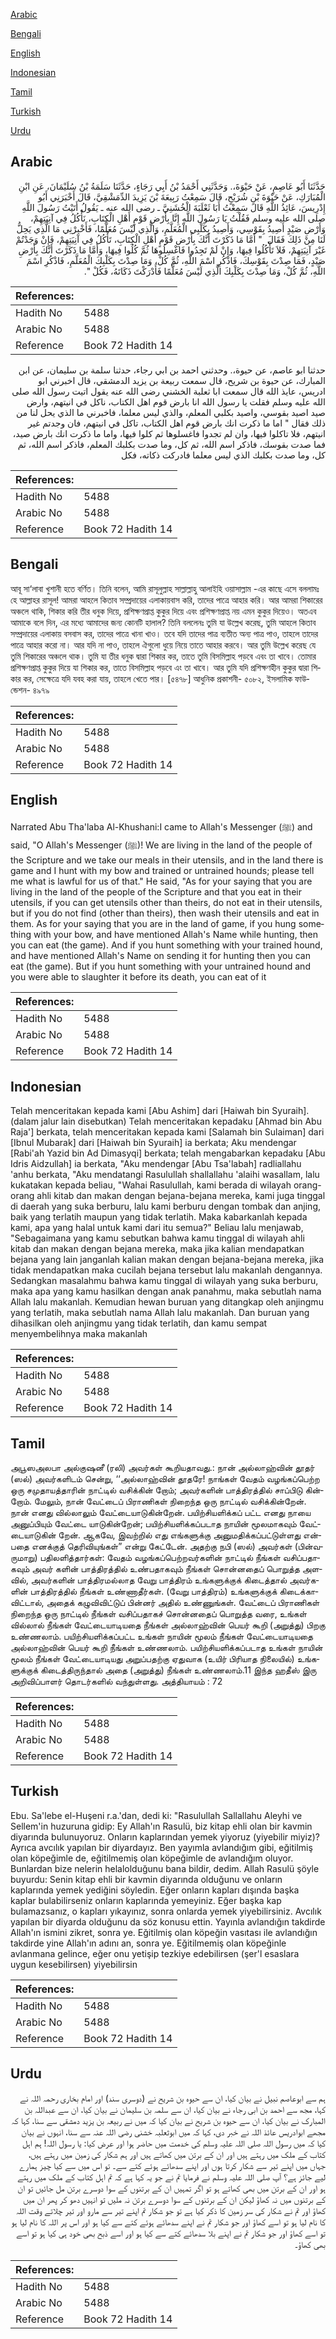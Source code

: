 [Arabic](#arabic)

[Bengali](#bengali)

[English](#english)

[Indonesian](#indonesian)

[Tamil](#tamil)

[Turkish](#turkish)

[Urdu](#urdu)

## Arabic


<div dir="rtl" lang="ar" style={{fontSize:'larger',backgroundColor:'#f8f9fa',padding:20}}>
حَدَّثَنَا أَبُو عَاصِمٍ، عَنْ حَيْوَةَ،‏.‏ وَحَدَّثَنِي أَحْمَدُ بْنُ أَبِي رَجَاءٍ، حَدَّثَنَا سَلَمَةُ بْنُ سُلَيْمَانَ، عَنِ ابْنِ الْمُبَارَكِ، عَنْ حَيْوَةَ بْنِ شُرَيْحٍ، قَالَ سَمِعْتُ رَبِيعَةَ بْنَ يَزِيدَ الدِّمَشْقِيَّ، قَالَ أَخْبَرَنِي أَبُو إِدْرِيسَ، عَائِذُ اللَّهِ قَالَ سَمِعْتُ أَبَا ثَعْلَبَةَ الْخُشَنِيَّ ـ رضى الله عنه ـ يَقُولُ أَتَيْتُ رَسُولَ اللَّهِ صلى الله عليه وسلم فَقُلْتُ يَا رَسُولَ اللَّهِ إِنَّا بِأَرْضِ قَوْمٍ أَهْلِ الْكِتَابِ، نَأْكُلُ فِي آنِيَتِهِمْ، وَأَرْضِ صَيْدٍ أَصِيدُ بِقَوْسِي، وَأَصِيدُ بِكَلْبِي الْمُعَلَّمِ، وَالَّذِي لَيْسَ مُعَلَّمًا، فَأَخْبِرْنِي مَا الَّذِي يَحِلُّ لَنَا مِنْ ذَلِكَ فَقَالَ ‏ "‏ أَمَّا مَا ذَكَرْتَ أَنَّكَ بِأَرْضِ قَوْمٍ أَهْلِ الْكِتَابِ، تَأْكُلُ فِي آنِيَتِهِمْ، فَإِنْ وَجَدْتُمْ غَيْرَ آنِيَتِهِمْ، فَلاَ تَأْكُلُوا فِيهَا، وَإِنْ لَمْ تَجِدُوا فَاغْسِلُوهَا ثُمَّ كُلُوا فِيهَا، وَأَمَّا مَا ذَكَرْتَ أَنَّكَ بِأَرْضِ صَيْدٍ، فَمَا صِدْتَ بِقَوْسِكَ، فَاذْكُرِ اسْمَ اللَّهِ، ثُمَّ كُلْ، وَمَا صِدْتَ بِكَلْبِكَ الْمُعَلَّمِ، فَاذْكُرِ اسْمَ اللَّهِ، ثُمَّ كُلْ، وَمَا صِدْتَ بِكَلْبِكَ الَّذِي لَيْسَ مُعَلَّمًا فَأَدْرَكْتَ ذَكَاتَهُ، فَكُلْ ‏"‏‏.‏
</div>
<div style={{backgroundColor:'#f8f9fa',padding:20, marginBottom: 10}}><table> <thead> <tr> <th>References:</th> <th></th> </tr> </thead> <tbody><tr><td>Hadith No</td><td>5488</td></tr><tr><td>Arabic No</td><td>5488</td></tr><tr><td>Reference</td><td>Book 72 Hadith 14</td></tr></tbody></table></div>


<div dir="rtl" lang="ar" style={{fontSize:'larger',backgroundColor:'#f8f9fa',padding:20}}>
حدثنا ابو عاصم، عن حيوة،. وحدثني احمد بن ابي رجاء، حدثنا سلمة بن سليمان، عن ابن المبارك، عن حيوة بن شريح، قال سمعت ربيعة بن يزيد الدمشقي، قال اخبرني ابو ادريس، عايذ الله قال سمعت ابا ثعلبة الخشني رضى الله عنه يقول اتيت رسول الله صلى الله عليه وسلم فقلت يا رسول الله انا بارض قوم اهل الكتاب، ناكل في انيتهم، وارض صيد اصيد بقوسي، واصيد بكلبي المعلم، والذي ليس معلما، فاخبرني ما الذي يحل لنا من ذلك فقال " اما ما ذكرت انك بارض قوم اهل الكتاب، تاكل في انيتهم، فان وجدتم غير انيتهم، فلا تاكلوا فيها، وان لم تجدوا فاغسلوها ثم كلوا فيها، واما ما ذكرت انك بارض صيد، فما صدت بقوسك، فاذكر اسم الله، ثم كل، وما صدت بكلبك المعلم، فاذكر اسم الله، ثم كل، وما صدت بكلبك الذي ليس معلما فادركت ذكاته، فكل
</div>
<div style={{backgroundColor:'#f8f9fa',padding:20, marginBottom: 10}}><table> <thead> <tr> <th>References:</th> <th></th> </tr> </thead> <tbody><tr><td>Hadith No</td><td>5488</td></tr><tr><td>Arabic No</td><td>5488</td></tr><tr><td>Reference</td><td>Book 72 Hadith 14</td></tr></tbody></table></div>

## Bengali


<div dir="ltr" lang="bn" style={{fontSize:'larger',backgroundColor:'#f8f9fa',padding:20}}>
আবূ সা‘লাবা খুশানী হতে বর্ণিত। তিনি বলেন, আমি রাসূলুল্লাহ সাল্লাল্লাহু আলাইহি ওয়াসাল্লাম -এর কাছে এসে বললামঃ হে আল্লাহর রাসূল! আমরা আহলে কিতাব সম্প্রদায়ের এলাকায়বাস করি, তাদের পাত্রে আহার করি। আর আমরা শিকারের অঞ্চলে থাকি, শিকার করি তীর ধনুক দিয়ে, প্রশিক্ষণপ্রাপ্ত কুকুর দিয়ে এবং প্রশিক্ষণপ্রাপ্ত নয় এমন কুকুর দিয়েও। অতএব আমাকে বলে দিন, এর মধ্যে আমাদের জন্য কোনটি হালাল? তিনি বললেনঃ তুমি যা উল্লেখ করেছ, তুমি আহলে কিতাব সম্প্রদায়ের এলাকায় বসবাস কর, তাদের পাত্রে খানা খাও। তবে যদি তাদের পাত্র ব্যতীত অন্য পাত্র পাও, তাহলে তাদের পাত্রে আহার করো না। আর যদি না পাও, তাহলে ঐগুলো ধুয়ে নিয়ে তাতে আহার করবে। আর তুমি উল্লেখ করেছ যে তুমি শিকারের অঞ্চলে থাক। তুমি যা তীর ধনুক দ্বারা শিকার কর, তাতে তুমি বিসমিল্লাহ পড়বে এবং তা খাবে। তোমার প্রশিক্ষণপ্রাপ্ত কুকুর দিয়ে যা শিকার কর, তাতে বিসমিল্লাহ পড়বে এং তা খাবে। আর তুমি যদি প্রশিক্ষণহীন কুকুর দ্বারা শিকার কর, সেক্ষেত্রে যদি যবহ করা যায়, তাহলে খেতে পার। [৫৪৭৮] আধুনিক প্রকাশনী- ৫০৮২, ইসলামিক ফাউন্ডেশন- ৪৯৭৯
</div>
<div style={{backgroundColor:'#f8f9fa',padding:20, marginBottom: 10}}><table> <thead> <tr> <th>References:</th> <th></th> </tr> </thead> <tbody><tr><td>Hadith No</td><td>5488</td></tr><tr><td>Arabic No</td><td>5488</td></tr><tr><td>Reference</td><td>Book 72 Hadith 14</td></tr></tbody></table></div>

## English


<div dir="ltr" lang="en" style={{fontSize:'larger',backgroundColor:'#f8f9fa',padding:20}}>
Narrated Abu Tha'laba Al-Khushani:I came to Allah's Messenger (ﷺ) and said, "O Allah's Messenger (ﷺ)! We are living in the land of the people of the Scripture and we take our meals in their utensils, and in the land there is game and I hunt with my bow and trained or untrained hounds; please tell me what is lawful for us of that." He said, "As for your saying that you are living in the land of the people of the Scripture and that you eat in their utensils, if you can get utensils other than theirs, do not eat in their utensils, but if you do not find (other than theirs), then wash their utensils and eat in them. As for your saying that you are in the land of game, if you hung something with your bow, and have mentioned Allah's Name while hunting, then you can eat (the game). And if you hunt something with your trained hound, and have mentioned Allah's Name on sending it for hunting then you can eat (the game). But if you hunt something with your untrained hound and you were able to slaughter it before its death, you can eat of it
</div>
<div style={{backgroundColor:'#f8f9fa',padding:20, marginBottom: 10}}><table> <thead> <tr> <th>References:</th> <th></th> </tr> </thead> <tbody><tr><td>Hadith No</td><td>5488</td></tr><tr><td>Arabic No</td><td>5488</td></tr><tr><td>Reference</td><td>Book 72 Hadith 14</td></tr></tbody></table></div>

## Indonesian


<div dir="ltr" lang="id" style={{fontSize:'larger',backgroundColor:'#f8f9fa',padding:20}}>
Telah menceritakan kepada kami [Abu Ashim] dari [Haiwah bin Syuraih]. (dalam jalur lain disebutkan) Telah menceritakan kepadaku [Ahmad bin Abu Raja'] berkata, telah menceritakan kepada kami [Salamah bin Sulaiman] dari [Ibnul Mubarak] dari [Haiwah bin Syuraih] ia berkata; Aku mendengar [Rabi'ah Yazid bin Ad Dimasyqi] berkata; telah mengabarkan kepadaku [Abu Idris Aidzullah] ia berkata, "Aku mendengar [Abu Tsa'labah] radliallahu 'anhu berkata, "Aku mendatangi Rasulullah shallallahu 'alaihi wasallam, lalu kukatakan kepada beliau, "Wahai Rasulullah, kami berada di wilayah orang-orang ahli kitab dan makan dengan bejana-bejana mereka, kami juga tinggal di daerah yang suka berburu, lalu kami berburu dengan tombak dan anjing, baik yang terlatih maupun yang tidak terlatih. Maka kabarkanlah kepada kami, apa yang halal untuk kami dari itu semua?" Beliau lalu menjawab, "Sebagaimana yang kamu sebutkan bahwa kamu tinggal di wilayah ahli kitab dan makan dengan bejana mereka, maka jika kalian mendapatkan bejana yang lain janganlah kalian makan dengan bejana-bejana mereka, jika tidak mendapatkan maka cucilah bejana tersebut lalu makanlah dengannya. Sedangkan masalahmu bahwa kamu tinggal di wilayah yang suka berburu, maka apa yang kamu hasilkan dengan anak panahmu, maka sebutlah nama Allah lalu makanlah. Kemudian hewan buruan yang ditangkap oleh anjingmu yang terlatih, maka sebutlah nama Allah lalu makanlah. Dan buruan yang dihasilkan oleh anjingmu yang tidak terlatih, dan kamu sempat menyembelihnya maka makanlah
</div>
<div style={{backgroundColor:'#f8f9fa',padding:20, marginBottom: 10}}><table> <thead> <tr> <th>References:</th> <th></th> </tr> </thead> <tbody><tr><td>Hadith No</td><td>5488</td></tr><tr><td>Arabic No</td><td>5488</td></tr><tr><td>Reference</td><td>Book 72 Hadith 14</td></tr></tbody></table></div>

## Tamil


<div dir="ltr" lang="ta" style={{fontSize:'larger',backgroundColor:'#f8f9fa',padding:20}}>
அபூஸஅலபா அல்குஷனீ (ரலி) அவர்கள் கூறியதாவது.: நான் அல்லாஹ்வின் தூதர் (ஸல்) அவர்களிடம் சென்று, ‘‘அல்லாஹ்வின் தூதரே! நாங்கள் வேதம் வழங்கப்பெற்ற ஒரு சமுதாயத்தாரின் நாட்டில் வசிக்கின் றோம்; அவர்களின் பாத்திரத்தில் சாப்பிடு கின்றோம். மேலும், நான் வேட்டைப் பிராணிகள் நிறைந்த ஒரு நாட்டில் வசிக்கின்றேன். நான் எனது வில்லாலும் வேட்டையாடுகின்றேன். பயிற்சியளிக்கப் பட்ட எனது நாயை அனுப்பியும் வேட்டை யாடுகின்றேன்; பயிற்சியளிக்கப்படாத நாயின் மூலமாகவும் வேட்டையாடுகின் றேன். ஆகவே, இவற்றில் எது எங்களுக்கு அனுமதிக்கப்பட்டுள்ளது என்பதை எனக்குத் தெரிவியுங்கள்” என்று கேட்டேன். அதற்கு நபி (ஸல்) அவர்கள் (பின்வருமாறு) பதிலளித்தார்கள்: வேதம் வழங்கப்பெற்றவர்களின் நாட்டில் நீங்கள் வசிப்பதாகவும் அவர் களின் பாத்திரத்தில் உண்பதாகவும் நீங்கள் சொன்னதைப் பொறுத்த அளவில், அவர்களின் பாத்திரமல்லாத வேறு பாத்திரம் உங்களுக்குக் கிடைத்தால் அவர்களின் பாத்திரத்தில் நீங்கள் உண்ணாதீர்கள். (வேறு பாத்திரம்) உங்களுக்குக் கிடைக்காவிட்டால், அதைக் கழுவிவிட்டுப் பின்னர் அதில் உண்ணுங்கள். வேட்டைப் பிராணிகள் நிறைந்த ஒரு நாட்டில் நீங்கள் வசிப்பதாகச் சொன்னதைப் பொறுத்த வரை, உங்கள் வில்லால் நீங்கள் வேட்டையாடியதை நீங்கள் அல்லாஹ்வின் பெயர் கூறி (அறுத்து) பிறகு உண்ணலாம். பயிற்சியளிக்கப்பட்ட உங்கள் நாயின் மூலம் நீங்கள் வேட்டையாடியதை அல்லாஹ்வின் பெயர் கூறி நீங்கள் உண்ணலாம். பயிற்சியளிக்கப்படாத உங்கள் நாயின் மூலம் நீங்கள் வேட்டையாடியது அறுப்பதற்கு ஏதுவாக (உயிர் பிரியாத நிலையில்) உங்களுக்குக் கிடைத்திருந்தால் அதை (அறுத்து) நீங்கள் உண்ணலாம்.11 இந்த ஹதீஸ் இரு அறிவிப்பாளர் தொடர்களில் வந்துள்ளது. அத்தியாயம் : 72
</div>
<div style={{backgroundColor:'#f8f9fa',padding:20, marginBottom: 10}}><table> <thead> <tr> <th>References:</th> <th></th> </tr> </thead> <tbody><tr><td>Hadith No</td><td>5488</td></tr><tr><td>Arabic No</td><td>5488</td></tr><tr><td>Reference</td><td>Book 72 Hadith 14</td></tr></tbody></table></div>

## Turkish


<div dir="ltr" lang="tr" style={{fontSize:'larger',backgroundColor:'#f8f9fa',padding:20}}>
Ebu. Sa'lebe el-Huşeni r.a.'dan, dedi ki: "Rasulullah Sallallahu Aleyhi ve Sellem'in huzuruna gidip: Ey Allah'ın Rasulü, biz kitap ehli olan bir kavmin diyarında bulunuyoruz. Onların kaplarından yemek yiyoruz (yiyebilir miyiz)? Ayrıca avcılık yapılan bir diyardayız. Ben yayımla avlandığım gibi, eğitilmiş olan köpeğimle de, eğitilmemiş olan köpeğimle de avlandığım oluyor. Bunlardan bize nelerin helalolduğunu bana bildir, dedim. Allah Rasulü şöyle buyurdu: Senin kitap ehli bir kavmin diyarında olduğunu ve onların kaplarında yemek yediğini söyledin. Eğer onların kapları dışında başka kaplar bulabilirseniz onların kaplarında yemeyiniz. Eğer başka kap bulamazsanız, o kapları yıkayınız, sonra onlarda yemek yiyebilirsiniz. Avcılık yapılan bir diyarda olduğunu da söz konusu ettin. Yayınla avlandığın takdirde Allah'ın ismini zikret, sonra ye. Eğitilmiş olan köpeğin vasıtası ile avlandığın takdirde yine Allah'ın adını an, sonra ye. Eğitilmemiş olan köpeğinle avlanmana gelince, eğer onu yetişip tezkiye edebilirsen (şer'l esaslara uygun kesebilirsen) yiyebilirsin
</div>
<div style={{backgroundColor:'#f8f9fa',padding:20, marginBottom: 10}}><table> <thead> <tr> <th>References:</th> <th></th> </tr> </thead> <tbody><tr><td>Hadith No</td><td>5488</td></tr><tr><td>Arabic No</td><td>5488</td></tr><tr><td>Reference</td><td>Book 72 Hadith 14</td></tr></tbody></table></div>

## Urdu


<div dir="rtl" lang="ur" style={{fontSize:'larger',backgroundColor:'#f8f9fa',padding:20}}>
ہم سے ابوعاصم نبیل نے بیان کیا، ان سے حیوہ بن شریح نے (دوسری سند) اور امام بخاری رحمہ اللہ نے کہا، مجھ سے احمد بن ابی رجاء نے بیان کیا، ان سے سلمہ بن سلیمان نے بیان کیا، ان سے عبداللہ بن المبارک نے بیان کیا، ان سے حیوہ بن شریح نے بیان کیا کہ میں نے ربیعہ بن یزید دمشقی سے سنا، کہا کہ مجھے ابوادریس عائذ اللہ نے خبر دی، کہا کہ میں ابوثعلبہ خشنی رضی اللہ عنہ سے سنا، انہوں نے بیان کیا کہ میں رسول اللہ صلی اللہ علیہ وسلم کی خدمت میں حاضر ہوا اور عرض کیا: یا رسول اللہ! ہم اہل کتاب کے ملک میں رہتے ہیں اور ان کے برتن میں کھاتے ہیں اور ہم شکار کی زمین میں رہتے ہیں، جہاں میں اپنے تیر سے شکار کرتا ہوں اور اپنے سدھائے ہوئے کتے سے۔ تو اس میں سے کیا چیز ہمارے لیے جائز ہے؟ آپ صلی اللہ علیہ وسلم نے فرمایا تم نے جو یہ کہا ہے کہ تم اہل کتاب کے ملک میں رہتے ہو اور ان کے برتن میں بھی کھاتے ہو تو اگر تمہیں ان کے برتنوں کے سوا دوسرے برتن مل جائیں تو ان کے برتنوں میں نہ کھاؤ لیکن ان کے برتنوں کے سوا دوسرے برتن نہ ملیں تو انہیں دھو کر پھر ان میں کھاؤ اور تم نے شکار کی سر زمین کا ذکر کیا ہے تو جو شکار تم اپنے تیر سے مارو اور تیر چلاتے وقت اللہ کا نام لیا ہو تو اسے کھاؤ اور جو شکار تم نے اپنے سدھائے ہوئے کتے سے کیا ہو اور اس پر اللہ کا نام لیا ہو تو اسے کھاؤ اور جو شکار تم نے اپنے بلا سدھائے کتے سے کیا ہو اور اسے ذبح بھی خود ہی کیا ہو تو اسے بھی کھاؤ۔
</div>
<div style={{backgroundColor:'#f8f9fa',padding:20, marginBottom: 10}}><table> <thead> <tr> <th>References:</th> <th></th> </tr> </thead> <tbody><tr><td>Hadith No</td><td>5488</td></tr><tr><td>Arabic No</td><td>5488</td></tr><tr><td>Reference</td><td>Book 72 Hadith 14</td></tr></tbody></table></div>